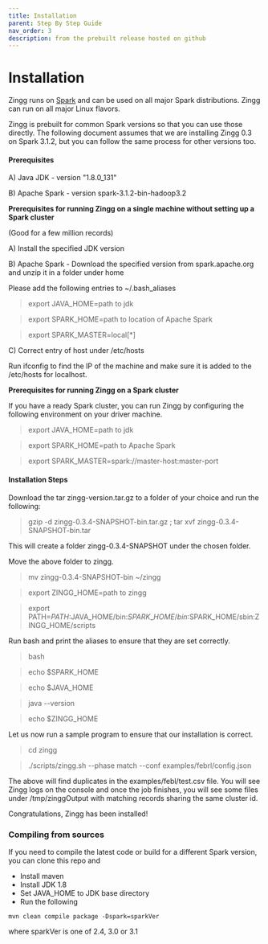 ```yaml
---
title: Installation
parent: Step By Step Guide
nav_order: 3
description: from the prebuilt release hosted on github
---
```


# Installation

Zingg runs on [Spark](https://spark.apache.org) and can be used on all major Spark distributions. Zingg can run on all major Linux flavors.

Zingg is prebuilt for common Spark versions so that you can use those directly. The following document assumes that we are installing Zingg 0.3 on Spark 3.1.2, but you can follow the same process for other versions too.

#### Prerequisites

A) Java JDK - version "1.8.0\_131"

B) Apache Spark - version spark-3.1.2-bin-hadoop3.2

**Prerequisites for running Zingg on a single machine without setting up a Spark cluster**

(Good for a few million records)

A) Install the specified JDK version

B) Apache Spark - Download the specified version from spark.apache.org and unzip it in a folder under home

Please add the following entries to \~/.bash\_aliases

> export JAVA\_HOME=path to jdk

> export SPARK\_HOME=path to location of Apache Spark

> export SPARK\_MASTER=local\[\*]

C) Correct entry of host under /etc/hosts

Run ifconfig to find the IP of the machine and make sure it is added to the /etc/hosts for localhost.

**Prerequisites for running Zingg on a Spark cluster**

If you have a ready Spark cluster, you can run Zingg by configuring the following environment on your driver machine.

> export JAVA\_HOME=path to jdk

> export SPARK\_HOME=path to Apache Spark

> export SPARK\_MASTER=spark://master-host:master-port

#### Installation Steps

Download the tar zingg-version.tar.gz to a folder of your choice and run the following:

> gzip -d zingg-0.3.4-SNAPSHOT-bin.tar.gz ; tar xvf zingg-0.3.4-SNAPSHOT-bin.tar

This will create a folder zingg-0.3.4-SNAPSHOT under the chosen folder.

Move the above folder to zingg.

> mv zingg-0.3.4-SNAPSHOT-bin \~/zingg

> export ZINGG\_HOME=path to zingg

> export PATH=$PATH:$JAVA\_HOME/bin:$SPARK\_HOME/bin:$SPARK\_HOME/sbin:ZINGG\_HOME/scripts

Run bash and print the aliases to ensure that they are set correctly.

> bash

> echo $SPARK\_HOME

> echo $JAVA\_HOME

> java --version

> echo $ZINGG\_HOME

Let us now run a sample program to ensure that our installation is correct.

> cd zingg

> ./scripts/zingg.sh --phase match --conf examples/febrl/config.json

The above will find duplicates in the examples/febl/test.csv file. You will see Zingg logs on the console and once the job finishes, you will see some files under /tmp/zinggOutput with matching records sharing the same cluster id.

Congratulations, Zingg has been installed!

### Compiling from sources

If you need to compile the latest code or build for a different Spark version, you can clone this repo and

* Install maven
* Install JDK 1.8
* Set JAVA\_HOME to JDK base directory
* Run the following

`mvn clean compile package -Dspark=sparkVer`

where sparkVer is one of 2.4, 3.0 or 3.1
